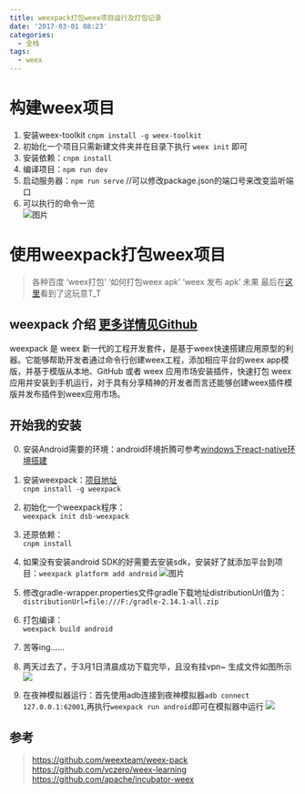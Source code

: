 ```yaml
---
title: weexpack打包weex项目运行及打包记录
date: '2017-03-01 08:23'
categories:
  - 全栈
tags: 
  - weex
---
```

# 构建weex项目

1. 安装weex-toolkit  `cnpm install -g weex-toolkit`       
2. 初始化一个项目只需新建文件夹并在目录下执行 `weex init` 即可     
3. 安装依赖：`cnpm install`  
4. 编译项目：`npm run dev`   
5. 启动服务器：`npm run serve` //可以修改package.json的端口号来改变监听端口                   
6. 可以执行的命令一览        
    ![图片](https://dn-coding-net-production-pp.qbox.me/bbe02f9d-111a-4200-960a-d6f7931f56b7.png) 

<!--more-->
# 使用weexpack打包weex项目    
>各种百度 ‘weex打包’ ‘如何打包weex apk’ ‘weex 发布 apk’  未果
>最后在[这里](https://github.com/weexteam/article/issues/4#issuecomment-268810351)看到了这玩意T_T

## weexpack 介绍 [更多详情见Github](https://github.com/weexteam/weex-pack/blob/master/README.md)
weexpack 是 weex 新一代的工程开发套件，是基于weex快速搭建应用原型的利器。它能够帮助开发者通过命令行创建weex工程，添加相应平台的weex app模版，并基于模版从本地、GitHub 或者  weex 应用市场安装插件，快速打包 weex 应用并安装到手机运行，对于具有分享精神的开发者而言还能够创建weex插件模版并发布插件到weex应用市场。

## 开始我的安装

0. 安装Android需要的环境：android环境折腾可参考[windows下react-native环境搭建](http://www.cnblogs.com/morang/p/react-native-java-build.html)    

1. 安装weexpack：[项目地址](https://github.com/weexteam/weex-pack)     
    `cnpm install -g weexpack`            
2. 初始化一个weexpack程序：     
    `weexpack init dsb-weexpack`
3. 还原依赖：        
    `cnpm install`
4. 如果没有安装android SDK的好需要去安装sdk，安装好了就添加平台到项目：`weexpack platform add android`
     ![图片](https://dn-coding-net-production-pp.qbox.me/07d500bd-b616-49b2-9d30-68ef068ff51b.png) 
5. 修改gradle-wrapper.properties文件gradle下载地址distributionUrl值为：`distributionUrl=file:///F:/gradle-2.14.1-all.zip`

6. 打包编译：    
    `weexpack build android`        
7. 苦等ing......
8. 两天过去了，于3月1日清晨成功下载完毕，且没有挂vpn~
生成文件如图所示
![](http://images2015.cnblogs.com/blog/662652/201703/662652-20170301074624704-1290399162.png)
9. 在夜神模拟器运行：首先使用adb连接到夜神模拟器`adb connect 127.0.0.1:62001`,再执行`weexpack run android`即可在模拟器中运行
![](http://images2015.cnblogs.com/blog/662652/201703/662652-20170301075210157-753921257.png)


## 参考
>https://github.com/weexteam/weex-pack    
>https://github.com/vczero/weex-learning        
>https://github.com/apache/incubator-weex